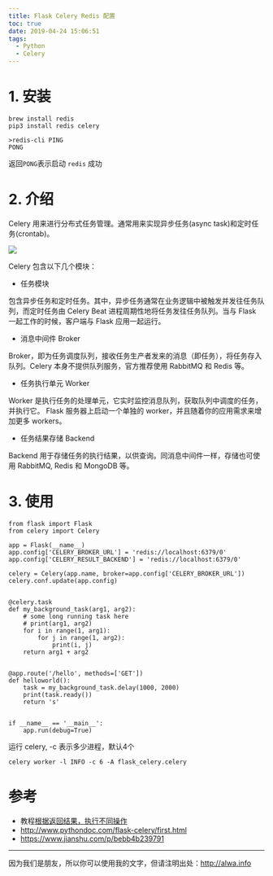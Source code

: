 ```yaml
---
title: Flask Celery Redis 配置
toc: true
date: 2019-04-24 15:06:51
tags:
  - Python
  - Celery
---
```



# 1. 安装
```
brew install redis
pip3 install redis celery
```
```
>redis-cli PING
PONG
```
返回`PONG`表示启动 `redis` 成功

<!-- more -->

# 2. 介绍
Celery 用来进行分布式任务管理。通常用来实现异步任务(async task)和定时任务(crontab)。


![](https://ooo.0o0.ooo/2016/12/10/584bbf78e1783.png)


Celery 包含以下几个模块：
- 任务模块

包含异步任务和定时任务。其中，异步任务通常在业务逻辑中被触发并发往任务队列，而定时任务由 Celery Beat 进程周期性地将任务发往任务队列。当与 Flask 一起工作的时候，客户端与 Flask 应用一起运行。

- 消息中间件 Broker

Broker，即为任务调度队列，接收任务生产者发来的消息（即任务），将任务存入队列。Celery 本身不提供队列服务，官方推荐使用 RabbitMQ 和 Redis 等。

- 任务执行单元 Worker

Worker 是执行任务的处理单元，它实时监控消息队列，获取队列中调度的任务，并执行它。 Flask 服务器上启动一个单独的 worker，并且随着你的应用需求来增加更多 workers。

- 任务结果存储 Backend

Backend 用于存储任务的执行结果，以供查询。同消息中间件一样，存储也可使用 RabbitMQ, Redis 和 MongoDB 等。


# 3. 使用
```
from flask import Flask
from celery import Celery

app = Flask(__name__)
app.config['CELERY_BROKER_URL'] = 'redis://localhost:6379/0'
app.config['CELERY_RESULT_BACKEND'] = 'redis://localhost:6379/0'

celery = Celery(app.name, broker=app.config['CELERY_BROKER_URL'])
celery.conf.update(app.config)


@celery.task
def my_background_task(arg1, arg2):
    # some long running task here
    # print(arg1, arg2)
    for i in range(1, arg1):
        for j in range(1, arg2):
            print(i, j)
    return arg1 + arg2


@app.route('/hello', methods=['GET'])
def helloworld():
    task = my_background_task.delay(1000, 2000)
    print(task.ready())
    return 's'


if __name__ == '__main__':
    app.run(debug=True)
```

运行 celery, -c 表示多少进程，默认4个
```
celery worker -l INFO -c 6 -A flask_celery.celery
```


# 参考
- 教程[根据返回结果，执行不同操作](http://python.jobbole.com/87238/)
- http://www.pythondoc.com/flask-celery/first.html
- https://www.jianshu.com/p/bebb4b239791

---

因为我们是朋友，所以你可以使用我的文字，但请注明出处：http://alwa.info